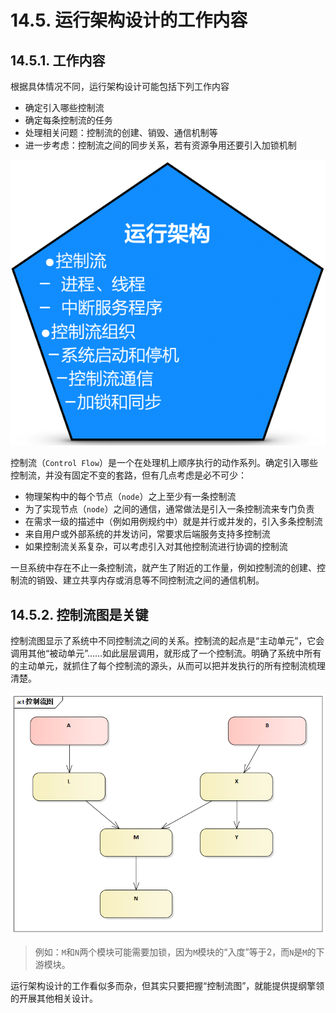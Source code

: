 # 14.5. 运行架构设计的工作内容

## 14.5.1. 工作内容

根据具体情况不同，运行架构设计可能包括下列工作内容

- 确定引入哪些控制流
- 确定每条控制流的任务
- 处理相关问题：控制流的创建、销毁、通信机制等
- 进一步考虑：控制流之间的同步关系，若有资源争用还要引入加锁机制

![运行架构的设计内容](images/运行架构的设计内容.png)

控制流（`Control Flow`）是一个在处理机上顺序执行的动作系列。确定引入哪些控制流，并没有固定不变的套路，但有几点考虑是必不可少：

- 物理架构中的每个节点（`node`）之上至少有一条控制流
- 为了实现节点（`node`）之间的通信，通常做法是引入一条控制流来专门负责
- 在需求一级的描述中（例如用例规约中）就是并行或并发的，引入多条控制流
- 来自用户或外部系统的并发访问，常要求后端服务支持多控制流
- 如果控制流关系复杂，可以考虑引入对其他控制流进行协调的控制流

一旦系统中存在不止一条控制流，就产生了附近的工作量，例如控制流的创建、控制流的销毁、建立共享内存或消息等不同控制流之间的通信机制。

## 14.5.2. 控制流图是关键

控制流图显示了系统中不同控制流之间的关系。控制流的起点是“主动单元”，它会调用其他“被动单元”......如此层层调用，就形成了一个控制流。明确了系统中所有的主动单元，就抓住了每个控制流的源头，从而可以把并发执行的所有控制流梳理清楚。

![控制流图](images/控制流图.png)

> 例如：`M`和`N`两个模块可能需要加锁，因为`M`模块的“入度”等于2，而`N`是`M`的下游模块。

运行架构设计的工作看似多而杂，但其实只要把握“控制流图”，就能提供提纲擎领的开展其他相关设计。
